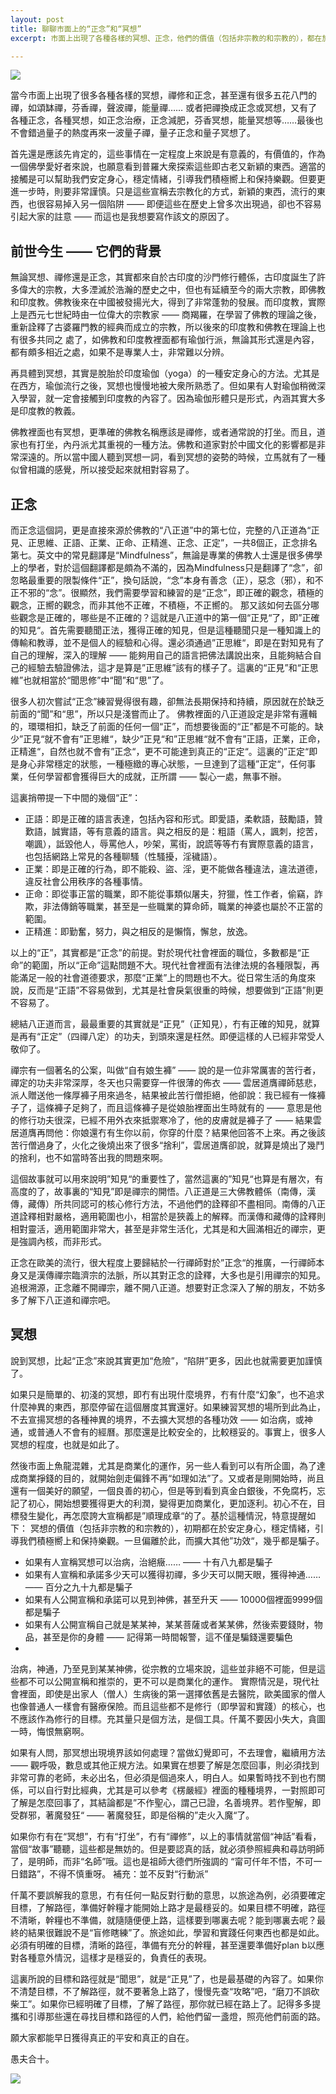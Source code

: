 ```yaml
---
layout: post
title: 聊聊市面上的“正念”和“冥想”
excerpt: 市面上出現了各種各樣的冥想、正念，他們的價值（包括非宗教的和宗教的），都在於安定身心，穩定情緒，引導我們積極嚮上和保持樂觀。一旦偏離於此，為了商業目的，擴大宣傳其他“功效”，甚至承諾其他“功效”，這幾乎都是騙子，必須謹慎對待了。

---
```


![](../images/2022-12-10-14-44-44.png)

當今市面上出現了很多各種各樣的冥想，禪修和正念，甚至還有很多五花八門的禪，如頌缽禪，芬香禪，聲波禪，能量禪…… 或者把禪換成正念或冥想，又有了各種正念，各種冥想，如正念治療，正念減肥，芬香冥想，能量冥想等……最後也不會錯過量子的熱度再來一波量子禪，量子正念和量子冥想了。

首先還是應該先肯定的，這些事情在一定程度上來說是有意義的，有價值的，作為一個佛學愛好者來說，也願意看到普羅大衆探索這些即古老又新穎的東西。適當的接觸是可以幫助我們安定身心，穩定情緒，引導我們積極嚮上和保持樂觀。但要更進一步時，則要非常謹慎。只是這些宣稱去宗教化的方式，新穎的東西，流行的東西，也很容易掉入另一個陷阱 —— 即便這些在歷史上曾多次出現過，卻也不容易引起大家的註意 —— 而這也是我想要寫作該文的原因了。

## 前世今生 —— 它們的背景

無論冥想、禪修還是正念，其實都來自於古印度的沙門修行體係，古印度誕生了許多偉大的宗教，大多湮滅於浩瀚的歷史之中，但也有延續至今的兩大宗教，即佛教和印度教。佛教後來在中國被發揚光大，得到了非常蓬勃的發展。而印度教，實際上是西元七世紀時由一位偉大的宗教家 —— 商羯羅，在學習了佛教的理論之後，重新詮釋了古婆羅門教的經典而成立的宗教，所以後來的印度教和佛教在理論上也有很多共同之
處了，如佛教和印度教裡面都有瑜伽行派，無論其形式還是內容，都有頗多相近之處，如果不是專業人士，非常難以分辨。

再具體到冥想，其實是脫胎於印度瑜伽（yoga）的一種安定身心的方法。尤其是在西方，瑜伽流行之後，冥想也慢慢地被大衆所熟悉了。但如果有人對瑜伽稍微深入學習，就一定會接觸到印度教的內容了。因為瑜伽形體只是形式，內涵其實大多是印度教的教義。

佛教裡面也有冥想，更準確的佛教名稱應該是禪修，或者通常說的打坐。而且，道家也有打坐，內丹派尤其重視的一種方法。佛教和道家對於中國文化的影響都是非常深遠的。所以當中國人聽到冥想一詞，看到冥想的姿勢的時候，立馬就有了一種似曾相識的感覺，所以接受起來就相對容易了。

## 正念

而正念這個詞，更是直接來源於佛教的“八正道”中的第七位，完整的八正道為“正見、正思維、正語、正業、正命、正精進、正念、正定”，一共8個正，正念排名第七。英文中的常見翻譯是“Mindfulness”，無論是專業的佛教人士還是很多佛學上的學者，對於這個翻譯都是頗為不滿的，因為Mindfulness只是翻譯了“念”，卻忽略最重要的限製條件“正”，換句話說，“念”本身有善念（正），惡念（邪），和不正不邪的“念”。很顯然，我們需要學習和練習的是“正念”，即正確的觀念，積極的觀念，正嚮的觀念，而非其他不正確，不積極，不正嚮的。
那又該如何去區分哪些觀念是正確的，哪些是不正確的？這就是八正道中的第一個“正見“了，即”正確的知見“。首先需要聽聞正法，獲得正確的知見，但是這種聽聞只是一種知識上的傳輸和教導，並不是個人的經驗和心得。還必須通過”正思維“，即是在對知見有了自己的理解，深入的理解 —— 能夠用自己的語言把佛法講說出來，且能夠結合自己的經驗去驗證佛法，這才是算是”正思維”該有的樣子了。這裏的“正見”和“正思維”也就相當於“聞思修”中“聞”和“思”了。

很多人初次嘗試“正念”練習覺得很有趣，卻無法長期保持和持續，原因就在於缺乏前面的“聞”和“思”，所以只是淺嘗而止了。
佛教裡面的八正道設定是非常有邏輯的，環環相扣，缺乏了前面的任何一個“正”，而想要後面的“正”都是不可能的。缺少”正見“就不會有”正思維“，缺少”正見“和”正思維“就不會有”正語，正業，正命，正精進“，自然也就不會有”正念“，更不可能達到真正的“正定“。這裏的”正定“即是身心非常穩定的狀態，一種極緻的專心狀態，一旦達到了這種”正定“，任何事業，任何學習都會獲得巨大的成就，正所謂 —— 製心一處，無事不辦。

這裏捎帶提一下中間的幾個“正”：
* 正語：即是正確的語言表達，包括內容和形式。即愛語，柔軟語，鼓勵語，贊歎語，誠實語，等有意義的語言。與之相反的是：粗語（罵人，諷刺，挖苦，嘲諷），詆毀他人，辱罵他人，吵架，罵街，說謊等等冇有實際意義的語言，也包括網路上常見的各種聊騷（性騷擾，淫穢語）。
* 正業：即是正確的行為，即不能殺、盜、淫，更不能做各種違法，違法道德，違反社會公用秩序的各種事情。
* 正命：即從事正當的職業，即不能從事類似屠夫，狩獵，性工作者，偷竊，詐欺，非法傳銷等職業，甚至是一些職業的算命師，職業的神婆也屬於不正當的範圍。
* 正精進：即勤奮，努力，與之相反的是懶惰，懈怠，放逸。

以上的“正”，其實都是“正念”的前提。對於現代社會裡面的職位，多數都是“正命”的範圍，所以“正命”這點問題不大。現代社會裡面有法律法規的各種限製，再能滿足一般的社會道德要求，那麼“正業”上的問題也不大。從日常生活的角度來說，反而是“正語”不容易做到，尤其是社會戾氣很重的時候，想要做到“正語”則更不容易了。

總結八正道而言，最最重要的其實就是“正見”（正知見），冇有正確的知見，就算是再有“正定”（四禪八定）的功夫，到頭來還是枉然。即便這樣的人已經非常受人敬仰了。

禪宗有一個著名的公案，叫做“自有娘生褲” —— 說的是一位非常厲害的苦行者，禪定的功夫非常深厚，冬天也只需要穿一件很薄的佈衣 —— 雲居道膺禪師慈悲，派人贈送他一條厚褲子用來過冬，結果被此苦行僧拒絕，他卻說：我已經有一條褲子了，這條褲子足夠了，而且這條褲子是從娘胎裡面出生時就有的 —— 意思是他的修行功夫很深，已經不用外衣來抵禦寒冷了，他的皮膚就是褲子了 —— 結果雲居道膺再問他：你娘還冇有生你以前，你穿的什麼？結果他回答不上來。再之後該苦行僧過身了，火化之後燒出來了很多“捨利”，雲居道膺卻說，就算是燒出了幾鬥的捨利，也不如當時答出我的問題來啊。

這個故事就可以用來說明”知見“的重要性了，當然這裏的”知見“也算是有層次，有高度的了，故事裏的“知見”即是禪宗的開悟。八正道是三大佛教體係（南傳，漢傳，藏傳）所共同認可的核心修行方法，不過他們的詮釋卻不盡相同。南傳的八正道詮釋相對嚴格，適用範圍也小，相當於是狹義上的解釋。而漢傳和藏傳的詮釋則相對靈活，適用範圍非常大，甚至是非常生活化，尤其是和大圓滿相近的禪宗，更是強調內核，而非形式。

正念在歐美的流行，很大程度上要歸結於一行禪師對於”正念“的推廣，一行禪師本身又是漢傳禪宗臨濟宗的法脈，所以其對正念的詮釋，大多也是引用禪宗的知見。追根溯源，正念離不開禪宗，離不開八正道。想要對正念深入了解的朋友，不妨多多了解下八正道和禪宗吧。

## 冥想

說到冥想，比起“正念”來說其實更加“危險”，“陷阱”更多，因此也就需要更加謹慎了。

如果只是簡單的、初淺的冥想，即冇有出現什麼境界，冇有什麼“幻象”，也不追求什麼神異的東西，那麼停留在這個層度其實還好。如果練習冥想的場所到此為止，不去宣揚冥想的各種神異的境界，不去擴大冥想的各種功效 —— 如治病，或神通，或普通人不會有的經曆。那麼還是比較安全的，比較穩妥的。事實上，很多人冥想的程度，也就是如此了。

然後市面上魚龍混雜，尤其是商業化的運作，另一些人看到可以有所企圖，為了達成商業掙錢的目的，就開始劍走偏鋒不再“如理如法”了。又或者是剛開始時，尚且還有一個美好的願望，一個良善的初心，但是等到看到真金白銀後，不免腐朽，忘記了初心，開始想要獲得更大的利潤，變得更加商業化，更加逐利。初心不在，目標發生變化，再怎麼誇大宣稱都是”順理成章“的了。基於這種情況，特意提醒如下：
冥想的價值（包括非宗教的和宗教的），初期都在於安定身心，穩定情緒，引導我們積極嚮上和保持樂觀。一旦偏離於此，而擴大其他”功效“，幾乎都是騙子。

* 如果有人宣稱冥想可以治病，治絕癥…… —— 十有八九都是騙子
* 如果有人宣稱和承諾多少天可以獲得初禪，多少天可以開天眼，獲得神通…… —— 百分之九十九都是騙子
* 如果有人公開宣稱和承諾可以見到神佛，甚至升天 —— 10000個裡面9999個都是騙子
* 如果有人公開宣稱自己就是某某神，某某菩薩或者某某佛，然後索要錢財，物品，甚至是你的身體 —— 記得第一時間報警，這不僅是騙錢還要騙色
* 
治病，神通，乃至見到某某神佛，從宗教的立場來說，這些並非絕不可能，但是這些都不可以公開宣稱和推崇的，更不可以是商業化的運作。
實際情況是，現代社會裡面，即使是出家人（僧人）生病後的第一選擇依舊是去醫院，歐美國家的僧人也像普通人一樣會有醫療保險。而且這些都不是修行（即學習和實踐）的核心，也不應該作為修行的目標。充其量只是個方法，是個工具。仟萬不要因小失大，貪圖一時，悔恨無窮啊。

如果有人問，那冥想出現境界該如何處理？當做幻覺即可，不去理會，繼續用方法 —— 觀呼吸，數息或其他正規方法。如果實在想要了解是怎麼回事，則必須找到非常可靠的老師，未必出名，但必須是個過來人，明白人。如果暫時找不到也冇關係，可以自行對比經典，尤其是可以參考《楞嚴經》裡面的種種境界，一對照即可了解是怎麼回事了，其結論都是”不作聖心，謂己已證，名善境界。若作聖解，即受群邪，著魔發狂“ —— 著魔發狂，即是俗稱的”走火入魔“了。

如果你冇有在“冥想”，冇有“打坐”，冇有“禪修”，以上的事情就當個“神話”看看，當個“故事”聽聽，這些都是無妨的。但是要認真的話，就必須參照經典和尋訪明師了，是明師，而非“名師”哦。這也是祖師大德們所強調的 “甯可仟年不悟，不可一日錯路”，不得不慎重呀。
補充：並不反對“行動派”

仟萬不要誤解我的意思，冇有任何一點反對行動的意思，以旅途為例，必須要確定目標，了解路徑，準備好幹糧才能開始上路才是最穩妥的。如果目標不明確，路徑不清晰，幹糧也不準備，就隨隨便便上路，這樣要到哪裏去呢？能到哪裏去呢？最終的結果很難說不是“盲修瞎練”了。旅途如此，學習和實踐任何東西也都是如此。必須有明確的目標，清晰的路徑，準備有充分的幹糧，甚至還要準備好plan b以應對各種意外情況，這樣才是穩妥的，負責任的表現。

這裏所說的目標和路徑就是“聞思”，就是“正見”了，也是最基礎的內容了。如果你不清楚目標，不了解路徑，就不要著急上路了，慢慢先查“攻略”吧，“磨刀不誤砍柴工”。如果你已經明確了目標，了解了路徑，那你就已經在路上了。記得多多提攜和引導那些還在尋找目標和路徑的人們，給他們留一盞燈，照亮他們前面的路。

願大家都能早日獲得真正的平安和真正的自在。

愚夫合十。


![](../images/signature.png)
